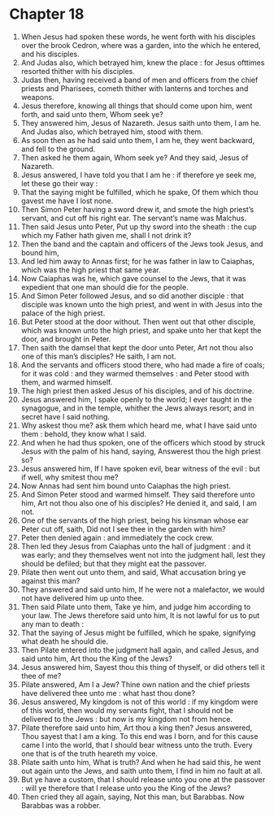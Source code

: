 # Chapter 18

1. When Jesus had spoken these words, he went forth with his disciples over the brook Cedron, where was a garden, into the which he entered, and his disciples.
2. And Judas also, which betrayed him, knew the place : for Jesus ofttimes resorted thither with his disciples.
3. Judas then, having received a band of men and officers from the chief priests and Pharisees, cometh thither with lanterns and torches and weapons.
4. Jesus therefore, knowing all things that should come upon him, went forth, and said unto them, Whom seek ye?
5. They answered him, Jesus of Nazareth. Jesus saith unto them, I am he. And Judas also, which betrayed him, stood with them.
6. As soon then as he had said unto them, I am he, they went backward, and fell to the ground.
7. Then asked he them again, Whom seek ye? And they said, Jesus of Nazareth.
8. Jesus answered, I have told you that I am he : if therefore ye seek me, let these go their way :
9. That the saying might be fulfilled, which he spake, Of them which thou gavest me have I lost none.
10. Then Simon Peter having a sword drew it, and smote the high priest’s servant, and cut off his right ear. The servant’s name was Malchus.
11. Then said Jesus unto Peter, Put up thy sword into the sheath : the cup which my Father hath given me, shall I not drink it?
12. Then the band and the captain and officers of the Jews took Jesus, and bound him,
13. And led him away to Annas first; for he was father in law to Caiaphas, which was the high priest that same year.
14. Now Caiaphas was he, which gave counsel to the Jews, that it was expedient that one man should die for the people.
15. And Simon Peter followed Jesus, and so did another disciple : that disciple was known unto the high priest, and went in with Jesus into the palace of the high priest.
16. But Peter stood at the door without. Then went out that other disciple, which was known unto the high priest, and spake unto her that kept the door, and brought in Peter.
17. Then saith the damsel that kept the door unto Peter, Art not thou also one of this man’s disciples? He saith, I am not.
18. And the servants and officers stood there, who had made a fire of coals; for it was cold : and they warmed themselves : and Peter stood with them, and warmed himself.
19. The high priest then asked Jesus of his disciples, and of his doctrine.
20. Jesus answered him, I spake openly to the world; I ever taught in the synagogue, and in the temple, whither the Jews always resort; and in secret have I said nothing.
21. Why askest thou me? ask them which heard me, what I have said unto them : behold, they know what I said.
22. And when he had thus spoken, one of the officers which stood by struck Jesus with the palm of his hand, saying, Answerest thou the high priest so?
23. Jesus answered him, If I have spoken evil, bear witness of the evil : but if well, why smitest thou me?
24. Now Annas had sent him bound unto Caiaphas the high priest.
25. And Simon Peter stood and warmed himself. They said therefore unto him, Art not thou also one of his disciples? He denied it, and said, I am not.
26. One of the servants of the high priest, being his kinsman whose ear Peter cut off, saith, Did not I see thee in the garden with him?
27. Peter then denied again : and immediately the cock crew.
28. Then led they Jesus from Caiaphas unto the hall of judgment : and it was early; and they themselves went not into the judgment hall, lest they should be defiled; but that they might eat the passover.
29. Pilate then went out unto them, and said, What accusation bring ye against this man?
30. They answered and said unto him, If he were not a malefactor, we would not have delivered him up unto thee.
31. Then said Pilate unto them, Take ye him, and judge him according to your law. The Jews therefore said unto him, It is not lawful for us to put any man to death :
32. That the saying of Jesus might be fulfilled, which he spake, signifying what death he should die.
33. Then Pilate entered into the judgment hall again, and called Jesus, and said unto him, Art thou the King of the Jews?
34. Jesus answered him, Sayest thou this thing of thyself, or did others tell it thee of me?
35. Pilate answered, Am I a Jew? Thine own nation and the chief priests have delivered thee unto me : what hast thou done?
36. Jesus answered, My kingdom is not of this world : if my kingdom were of this world, then would my servants fight, that I should not be delivered to the Jews : but now is my kingdom not from hence.
37. Pilate therefore said unto him, Art thou a king then? Jesus answered, Thou sayest that I am a king. To this end was I born, and for this cause came I into the world, that I should bear witness unto the truth. Every one that is of the truth heareth my voice.
38. Pilate saith unto him, What is truth? And when he had said this, he went out again unto the Jews, and saith unto them, I find in him no fault at all.
39. But ye have a custom, that I should release unto you one at the passover : will ye therefore that I release unto you the King of the Jews?
40. Then cried they all again, saying, Not this man, but Barabbas. Now Barabbas was a robber.

